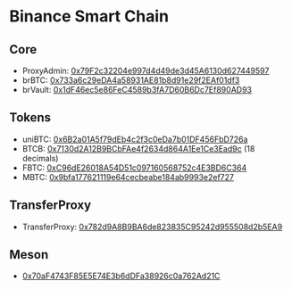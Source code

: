 # Binance Smart Chain

## Core

- ProxyAdmin: [0x79F2c32204e997d4d49de3d45A6130d627449597](https://bscscan.com/address/0x79f2c32204e997d4d49de3d45a6130d627449597)
- brBTC: [0x733a6c29eDA4a58931AE81b8d91e29f2EAf01df3](https://bscscan.com/token/0x733a6c29eda4a58931ae81b8d91e29f2eaf01df3)
- brVault: [0x1dF46ec5e86FeC4589b3fA7D60B6Dc7Ef890AD93](https://bscscan.com/address/0x1df46ec5e86fec4589b3fa7d60b6dc7ef890ad93)

## Tokens
- uniBTC: [0x6B2a01A5f79dEb4c2f3c0eDa7b01DF456FbD726a](https://bscscan.com/token/0x6b2a01a5f79deb4c2f3c0eda7b01df456fbd726a)
- BTCB: [0x7130d2A12B9BCbFAe4f2634d864A1Ee1Ce3Ead9c](https://bscscan.com/token/0x7130d2a12b9bcbfae4f2634d864a1ee1ce3ead9c) (18 decimals)
- FBTC: [0xC96dE26018A54D51c097160568752c4E3BD6C364](https://bscscan.com/token/0xc96de26018a54d51c097160568752c4e3bd6c364)
- MBTC: [0x9bfa177621119e64cecbeabe184ab9993e2ef727](https://bscscan.com/token/0x9bfa177621119e64cecbeabe184ab9993e2ef727)

## TransferProxy
- TransferProxy: [0x782d9A8B9BA6de823835C95242d955508d2b5EA9](https://bscscan.com/address/0x782d9a8b9ba6de823835c95242d955508d2b5ea9)

## Meson

[//]: # (https://bscscan.com/tx/0xacef690be87e07bdc1dc1c4001fd1db4b7ce401ae6f5fe387a44e483943bde0d)
- [0x70aF4743F85E5E74E3b6dDFa38926c0a762Ad21C](https://bscscan.com/address/0x70aF4743F85E5E74E3b6dDFa38926c0a762Ad21C)
